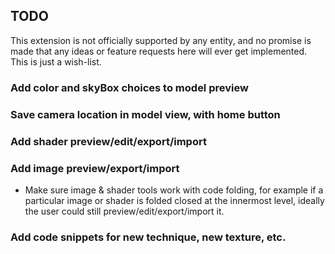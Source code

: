 ## TODO

This extension is not officially supported by any entity, and no promise is made that any ideas or feature requests here will ever get implemented.  This is just a wish-list.

### Add color and skyBox choices to model preview

### Save camera location in model view, with home button

### Add shader preview/edit/export/import

### Add image preview/export/import

* Make sure image & shader tools work with code folding, for example if a particular image or shader is folded closed at the innermost level, ideally the user could still preview/edit/export/import it.

### Add code snippets for new technique, new texture, etc.
